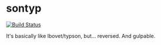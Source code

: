 # sontyp
[![Build Status](https://travis-ci.org/wendbv/sontyp.svg)](https://travis-ci.org/wendbv/sontyp)

It's basically like lbovet/typson, but... reversed. And gulpable.
